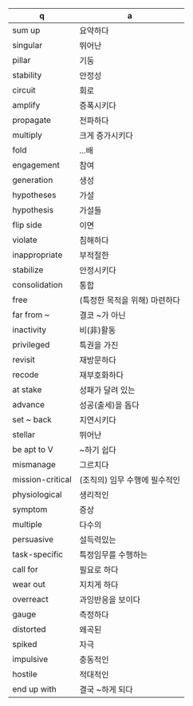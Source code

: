  q  | a
--- | ---
sum up		| 요약하다
singular	| 뛰어난
pillar		| 기둥
stability	| 안정성
circuit		| 회로
amplify		| 증폭시키다
propagate	| 전파하다
multiply	| 크게 증가시키다
fold		| ...배
engagement	| 참여
generation	| 생성
hypotheses	| 가설
hypothesis	| 가설들
flip side	| 이면
violate		| 침해하다
inappropriate	| 부적절한
stabilize	| 안정시키다
consolidation	| 통합
free		| (특정한 목적을 위해) 마련하다
far from ~	| 결코 ~가 아닌
inactivity	| 비(非)활동
privileged	| 특권을 가진
revisit		| 재방문하다
recode		| 재부호화하다
at stake	| 성패가 달려 있는
advance		| 성공(출세)을 돕다
set ~ back	| 지연시키다
stellar		| 뛰어난
be apt to V	| ~하기 쉽다
mismanage	| 그르치다
mission-critical	| (조직의) 임무 수행에 필수적인
physiological	| 생리적인
symptom		| 증상
multiple	| 다수의
persuasive	| 설득력있는
task-specific	| 특정임무를 수행하는
call for	| 필요로 하다
wear out 	| 지치게 하다
overreact	| 과잉반응을 보이다
gauge		| 측정하다
distorted	| 왜곡된
spiked		| 자극
impulsive	| 충동적인
hostile		| 적대적인
end up with	| 결국 ~하게 되다
